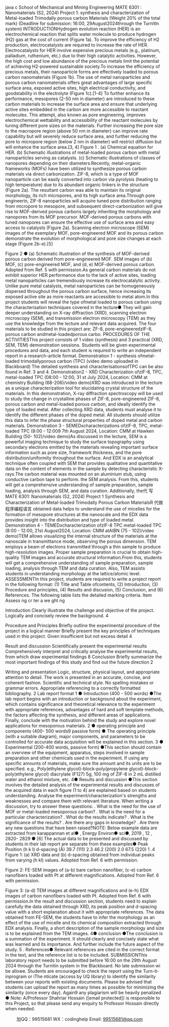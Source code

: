 java c
School   of Mechanical   and   Mining   Engineering
MATE   6301 :   Nanomaterials   (S2, 2024)
Project 1: synthesis and characterization of Metal-loaded Trimodally   porous carbon   Materials
(Weight   20% of   the   total   mark)
(Deadline   for   submission:   16:00, 29August2024through   the   Turnltln   system)
INTRODUCTIONHydrogen evolution   reaction (HER) is an electrochemical reaction that splits    water   molecule   to   produce   hydrogen   (H2)   gas   at   the   cost   of   current   (Figure   1a).   To   improve   the   efficiency   of   H2   production,   electrocatalysts   are required   to   increase   the      rate   of   HER. Electrocatalysts for HER involve expensive precious metals (e.g., platinum,   palladium,   ruthenium,   etc.)   due to their   high   catalytic   activities.   However, the   high   cost   and   low   abundance   of the   precious   metals   limit the   potential   of achieving   H2-powered   sustainable society.To   increase   the   efficiency   of   precious   metals,   their   nanoparticle   forms   are   effectively   loaded to   porous carbon   nanomaterials   (Figure   1b). The   use of metal   nanoparticles and   porous   carbon   nanomaterials   offers   great   advantages   of   large   specific surface   area,   exposed active sites,   high electrical conductivity,   and   goodstability in the   electrolyte   (Figure   1c).[1-4]      To   further   enhance   its   performance,   mesopores (2-50 nm in   diameter)   are   introduced   to   these   carbon   materials   to   increase   the   surface   area   and   ensure   that   underlying    active    sites    embedded in the carbon are more accessible to reactant   molecules.   This attempt, also known as pore engineering, improves    electrochemical   wettability   and   accessibility of the   reactant   molecules   by tuning   different   pore sizes   on   the   materials.   Further   increasing the   pore   size to   the macropore region   (above 50   nm   in   diameter)   can improve rate capability but   will   severely reduce   surface      area,      and   further   reducing   the   pore   to   micropore   region   (below 2 nm   in   diameter) will   restrict   diffusion but will enhance the surface area.[3, 4]
   Figure      1   .    (a)   Chemical   equation   for      HER.   (b)   Schematic   illustrations   of   metal-loaded   porous   carbon with   metal   nanoparticles   serving   as   catalysts.   (c) Schematic   illustrations   of classes of nanopores depending on their diameters.Recently,   metal-organic   frameworks   (MOFs)   have   been   utilized   to   synthesize   porous   carbon   materials   via   direct carbonization.   ZIF-8,   which   is   a   type   of   MOF   nanoparticle   can   be   easily   converted   into   carbon via   pyrolysis   (heating to   high temperature)   due to   its   abundant   organic   linkers   in the structure   (Figure   2a). The   resultant   carbon was   able   to maintain its original morphology, its   rich   micropores,   and   its   high   surface   area.Through      pore   engineerin,      ZIF-8    nanoparticles      will    acquire      tuned    pore    distribution   ranging   from      micropore   to      mesopore,   and   subsequent   direct-carbonization   will   give   rise   to   MOF-derived   porous   carbons   largely   inheriting   the   morphology   and   nanopores   from    its    MOF    precursor.      MOF-derived   porous    carbons    with    tuned    nanopores    can   ensure the effective use of surface area and easy access to catalysts      (Figure      2a).   Scanning   electron   microscope   (SEM)   images   of   the   exemplary   MOF,   pore-engineered   MOF   and   its   porous   carbon   demonstrate the   evolution   of   morphological   and   pore   size   changes   at   each   stage   (Figure   2b-e).[5]
   
Figure      2   ●    (a)   Schematic    illustration    of   the      synthesis      of      MOF-derived    porous    carbon   derived from pore-engineered   MOF. SEM images of (b)   MOF, (c)   pore-engineered   MOF,   and (d, e) MOF-derived porous carbon. Adopted from   Ref.   5 with   permission.As general carbon materials do not   exhibit   superior   HER   performance   due to the   lack   of   active   sites,   loading metal nanoparticles can tremendously   increase   its   electrocatalytic   activity.      Unlike      pure      metal      catalysts,      metal      nanoparticles      can      be      homogeneously   dispersed   throughout   the   porous   carbon   surface,   hence   increasing   its   exposed   active   site as   more reactants are   accessible to   metal   atom.In   this   project   students   will   reveal   the   type   ofmetal   loaded   to   porous   carbon   using   the      characterisation      techniques      covered    in       the      lecture●      They      will      gain      deeper   understanding      on   X-ray   diffraction      (XRD),   scanning      electron      microscopy      (SEM),      and   transmission   electron   microscopy   (TEM)   as   they   use   the   knowledge   from   the   lecture   and   relevant   data   acquired.   The   four   materials   to   be   studied   in   this   project   are:   ZF-8,   pore-engineeredzIF-8, porous   carbon   andmetal-loadedporous   carbo.
PROCEDURES OF THE ACTIVITIESThis         project         consists         of         1       video         (synthesis)       and         3       practical         (XRD,       SEM,       TEM)   demonstration   sessions. Students will   be   given   experimental   procedures   and   data,   and   each student is required to write an independent report   in   a   research-article format.
Demonstration   1 -   synthesis ofmetal-loaded   trimodallyporous carbon (TPC)   (video   demo   uploaded   in   Blackboard)
The detailed synthesis and characterisationsofTPC can be   also found   in   Ref. 3   and   4.
Demonstration2 -   XRD Characterization ofzIF-8,      TPC, metal-loaded TPC
(08:00   -   12:00,   31   st   July   2024,   Location:   CMM   at   chemistry   Building   (68-206)/video demo)XRD   was      introduced      in   the    lecture      as      a      unique characterization   tool   for      elucidating   crystal   structure   of the   materials.   In this   demonstration, X-ray   diffraction spectroscopy   will   be   used to study the   change   in   crystalline   phases   of ZIF-8,   pore-engineered ZIF-8,   porous carbon and   metal-loaded   porous carbon, and ideally   identify the   type   of   loaded   metal.   After      collecting   XRD      data,      students    must    analyse    it   to    identify   the    different   phases      of   the      doped      metal.   All   students   should      utilize   this      data   to      infer   the      phase   structural properties of doped metal and carbon   materials.
Demonstration 3 -   SEMEDxcharacterizations ofzIF-8,      TPC, metal-loaded TPC
(8:00   -      12:009   7th   August   2024,   Location:   CMM   at   Hawken   Building   (50-   102)/video demo)As   discussed   in   the   lecture,   SEM   is   a   powerful   imaging   technique   to   study   the   surface   topography      using   secondary   electrons      emitted      by   the      materials      revealing      important   surface         information            such         as            pore         size,          framework         thickness,          and         the            pore distribution/uniformity      throughout      the    surface.      And    EDX    is    an    analytical    technique   often   coupled with SEM that   provides   qualitative   and   quantitative   data   on the   content   of elements in the sample by   detecting characteristic X-rays.The carbon   material was   mounted on an   aluminium stub,   using   conductive   carbon   tape   to       perform.       the       SEM       analysis.       From       this,         students         will         get         a         comprehensive   understanding   of sample   preparation,   sample   loading,   analysis through   SEM,   and   data   curation. Additionally, the代 写MATE 6301: Nanomaterials (S2, 2024) Project 1 Synthesis and Characterization of Metal-loaded Trimodally Porous Carbon MaterialsR
代做程序编程语言 obtained data   helps to understand the use   of   micelles for the   formation   of   mesopore   structures   at   the   nanoscale   and   the   EDX   data   provides   insight   into the distribution and type of loaded metal.
Demonstration   4 - TEMEDxcharacterization   ofzIF-8    TPC   metal-loaded   TPC
(8:00 -   12:00, 21st   August2024,   Location: CMM   atAIBN   (75   -   102)/video   demo)TEM    allows    visualizing    the      internal    structure      of    the      materials      at    the      nanoscale      in   transmittance      mode,      observing    the       porous      dimension.    TEM       employs      a       beam      of   electrons transmitted through a thin sample to   produce   high-resolution images.   Proper   sample preparation is crucial to obtain high-quality TEM images   and   accurate   structural   information.From   this,   students   will      get      a      comprehensive      understanding      of   sample      preparation,   sample   loading,   analysis   through   TEM   and   data   curation. Also,   TEM   assists   students   in   understanding morphology at the lattice/atomic level.
ASSESSMENTIn   this   project,   students   are   required   to   write   a   project   report   in   the   following   format:      (1) Title   and Table   ofcontents, (2) Introduction, (3)   Procedure   and   principles, (4)   Results   and   discusion, (5) Conclusion, and   (6)   References.
The following table lists the detailed marking criteria.
Item
Assess
ng   cr
ter
a
we
ght
ng
   
Introduction
Clearly illustrate the challenge and objective   of the   project.
Logically and concisely review the   background.
4
   
Procedure   and
Principles
Briefly outline the experimental procedure of the project   in a   logical   manner
Briefly present the key principles   of techniques   used   in   this   project.
Given insufficient but   not   excess   detail
4
   
Result   and   discussion
Scientifically present the experimental results
Comprehensively interpret and critically analyse the   experimental results, from which draw experimental   findings
8
Conclusion
Briefly summarize the most important findings of this   study and find out the future direction
2
   
   
   
Writing and      presentation
Logic, structure, physical layout, and   appropriate
attention to detail. The work is presented in   an   accurate,   concise, and coherent fashion. Scientific and technical
style.
No spelling mistakes or   grammar   errors.
Appropriate referencing to a correctly formatted   bibliography.
2
Lab report   format
1   ●   Introduction   (400   -   500 words)   ●The   lab   report   begins with an   introduction or   background   about the experiment,   which   contains      significance    and    theoretical    relevance    to      the    experiment    with    appropriate   references,   advantages   of   hard   and   soft   template   methods,   the   factors   affecting   the   synthesis,      and      different      areas      of      applications.    Finally,    conclude   with   the    motivation   behind the study and explore novel applications for mesoporous   materials.
2   ● operating   principle   and   components   (400-   500 words9   passive   form)   ●
The   operating   principle   (with   a   suitable   diagram),   major   components,   and   parameters   to be controlled for accurate data acquisition will be   explained   in this section.
3   ●   Experimental   (200-400 words,   passive form)   ●This section should   contain   an overview   of the equipment,   apparatus,   steps   involved   in   sample   preparation   and   other   chemicals   used   in   the   experiment.   If   using   any   specific   amounts of materials, make sure the amount and   its   units   are to   be specified.
e.g.,          Poly(ethylene    glycol)-block-poly(propylene    glycol)-block-poly(ethylene      glycol)   diacrylate   (F127) 5g,   100 mg   of   ZIF-8 in   2   mL   distilled   water   and   ethanol   mixture,   etc.
4●   Results   and   discussion   ●This   section   involves   the   detailed   analysis   of the   experimental   results   and   discusses   of   the         acquired         data         in         each         figure         (1       to         4)       are         explained         based         on         students understanding.   Analyse   the      experiment/characterization's      strengths      and   weaknesses   and compare them with relevant literature.
When writing a discussion, try to answer these questions:
.       What is the   need for the   use   of   MOF   or   metal-loaded   mesoporous   carbon?
.         What is the need for a   particular characterization?   .         What do the results   indicate?
.         What is the significance of the results?   .         Are there any gaps in   knowledge?
.         Are there any new questions that   have   been   raised?NOTE:   Below   example   data   are   extracted   from      karappannan      et   al●   ,   Energy Environ●   sci●,      2019   ,   12   ,      2820-   2829   ●   [6]    The         actual      data      to      be      presented      and      discussed      by students in their lab   report are separate from these examples●
Peak   Position
(h   k   l)
d-spacing   (Å)
39.7
(111)
2.3
46.2
(200)
2.0
67.5
(220)
1   .4
Figure   1:   (a) XRD   data   and   (b)   d-spacing   obtained   from   individual   peaks   from varying   (h kl) values. Adopted from Ref. 6 with   permission.
   
Figure      2:    FE-SEM      images      of      (a-b)    bare      carbon      nanofiber,      (c-e)    carbon      nanofibers loaded with    Pt at different magnifications. Adopted from Ref. 6 with   permission.



Figure 3:   (a-d) TEM images at different   magnifications   and   (e-h)   EDX   images   of carbon   nanofibers loaded with   Pt. Adopted from Ref. 6 with permission.In    the    result    and      discussion      section,      students      need      to      explain      carefully      the      data   obtained through XRD,   its   peak   position   and   d-spacing value with   a   short   explanation   about   it   with   appropriate      references.   The   data   obtained   from      FE-SEM,   the   students   have      to    infer    the    morphology    as    an    effect    of    the    use    of    micelle      and      its      chemical   composition   extracted   through   EDX   analysis.   Finally,   a   short   description   of the   sample   morphology and size is to be   explained from the TEM   images.
4●   conclusion   ●The   conclusion   is   a   summation   of the   experiment.   It   should   clearly   and   concisely   state   what   was      learned      and      its      importance.   And   further      include   the   future      aspect      of   the   study.
5   .   References●
Relevant   references   are   cited   in the   correct   format   in the text,   and the   reference   list   is   to   be included.
SUBMISSIONThis   laboratory   report   needs   to   be   submitted   before   16:00   on   the   29th   August   2024   through   the   Turnitin   system      in   the   Blackboard.   No   late   submission   wi   be   allowe.   Students are encouraged to check the   report   using the Turn-it-inprogram or   iThe   nticate   (access      by   UQ   library)      to      identify   the   similarity      between   your      reports   with      existing   documents.   Please   be   advised   that   students   can   upload   the   report   as   many   times   as   possible   for   minimizing   the   similarity   (once   every   day).   Again9   any   plagiarism   will      be
heavily   penalized   ●
Note:    A/Professor    Shahriar       Hossain    ([email   protected])    is      responsible      to      this   Project, so that please send any enquiry to   Professor   Hossain directly when   needed.


   



         
加QQ：99515681  WX：codinghelp  Email: 99515681@qq.com
